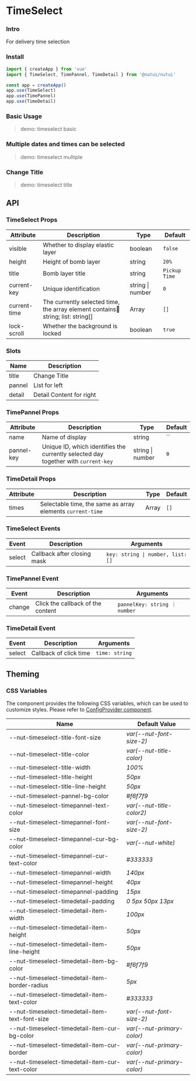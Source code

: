 # TimeSelect

### Intro

For delivery time selection

### Install

```js
import { createApp } from 'vue'
import { TimeSelect, TimePannel, TimeDetail } from '@nutui/nutui'

const app = createApp()
app.use(TimeSelect)
app.use(TimePannel)
app.use(TimeDetail)
```

### Basic Usage

> demo: timeselect basic

### Multiple dates and times can be selected

> demo: timeselect multiple

### Change Title

> demo: timeselect title

## API

### TimeSelect Props

| Attribute | Description | Type | Default |
| --- | --- | --- | --- |
| visible | Whether to display elastic layer | boolean | `false` |
| height | Height of bomb layer | string | `20%` |
| title | Bomb layer title | string | `Pickup Time` |
| current-key | Unique identification | string \| number | `0` |
| current-time | The currently selected time, the array element contains:key: string; list: string[] | Array | `[]` |
| lock-scroll | Whether the background is locked | boolean | `true` |

### Slots

| Name | Description |
| --- | --- |
| title | Change Title |
| pannel | List for left |
| detail | Detail Content for right |

### TimePannel Props

| Attribute | Description | Type | Default |
| --- | --- | --- | --- |
| name | Name of display | string | `` |
| pannel-key | Unique ID, which identifies the currently selected day together with `current-key` | string \| number | `0` |

### TimeDetail Props

| Attribute | Description | Type | Default |
| --- | --- | --- | --- |
| times | Selectable time, the same as array elements `current-time` | Array | `[]` |

### TimeSelect Events

| Event | Description | Arguments |
| --- | --- | --- |
| select | Callback after closing mask | `key: string \| number, list: []` |

### TimePannel Event

| Event | Description | Arguments |
| --- | --- | --- |
| change | Click the callback of the content | `pannelKey: string ｜ number` |

### TimeDetail Event

| Event | Description | Arguments |
| --- | --- | --- |
| select | Callback of click time | `time: string` |

## Theming

### CSS Variables

The component provides the following CSS variables, which can be used to customize styles. Please refer to [ConfigProvider component](#/en-US/component/configprovider).

| Name | Default Value |
| --- | --- |
| --nut-timeselect-title-font-size | _var(--nut-font-size-2)_ |
| --nut-timeselect-title-color | _var(--nut-title-color)_ |
| --nut-timeselect-title-width | _100%_ |
| --nut-timeselect-title-height | _50px_ |
| --nut-timeselect-title-line-height | _50px_ |
| --nut-timeselect-pannel-bg-color | _#f6f7f9_ |
| --nut-timeselect-timepannel-text-color | _var(--nut-title-color2)_ |
| --nut-timeselect-timepannel-font-size | _var(--nut-font-size-2)_ |
| --nut-timeselect-timepannel-cur-bg-color | _var(--nut-white)_ |
| --nut-timeselect-timepannel-cur-text-color | _#333333_ |
| --nut-timeselect-timepannel-width | _140px_ |
| --nut-timeselect-timepannel-height | _40px_ |
| --nut-timeselect-timepannel-padding | _15px_ |
| --nut-timeselect-timedetail-padding | _0 5px 50px 13px_ |
| --nut-timeselect-timedetail-item-width | _100px_ |
| --nut-timeselect-timedetail-item-height | _50px_ |
| --nut-timeselect-timedetail-item-line-height | _50px_ |
| --nut-timeselect-timedetail-item-bg-color | _#f6f7f9_ |
| --nut-timeselect-timedetail-item-border-radius | _5px_ |
| --nut-timeselect-timedetail-item-text-color | _#333333_ |
| --nut-timeselect-timedetail-item-text-font-size | _var(--nut-font-size-2)_ |
| --nut-timeselect-timedetail-item-cur-bg-color | _var(--nut-primary-color)_ |
| --nut-timeselect-timedetail-item-cur-border | _var(--nut-primary-color)_ |
| --nut-timeselect-timedetail-item-cur-text-color | _var(--nut-primary-color)_ |
